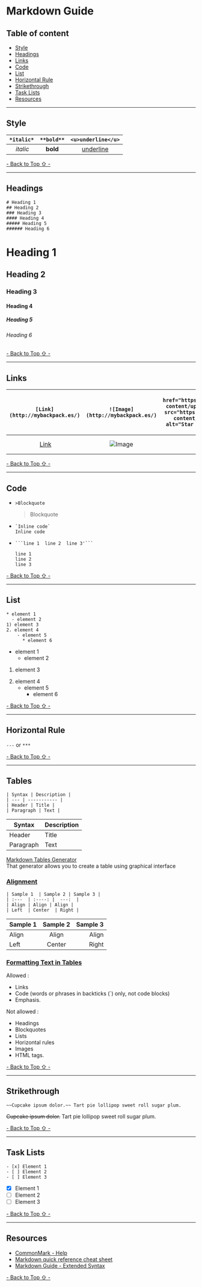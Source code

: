 # Markdown Guide

## Table of content

  - [Style](#Style)  
  - [Headings](#Headings)  
  - [Links](#Links)  
  - [Code](#Code)  
  - [List](#List)  
  - [Horizontal Rule](#Horizontal-Rule)  
  - [Strikethrough](#Strikethrough)
  - [Task Lists](#Task-Lists)
  - [Resources](#Resources)  

---

## Style

  | `*italic*` | `**bold**` |  `<u>underline</u>`|
  | :---:| :---:| :---:|
  | *italic* | **bold** | <u>underline</u> |  
  
[- Back to Top ⇧ -](#Table-of-content)  

---

## Headings

  ```
  # Heading 1  
  ## Heading 2  
  ### Heading 3  
  #### Heading 4  
  ##### Heading 5  
  ###### Heading 6     
  ```  

  # Heading 1  
  ## Heading 2  
  ### Heading 3  
  #### Heading 4  
  ##### Heading 5  
  ###### Heading 6   

[- Back to Top ⇧ -](#Table-of-content)  

---

## Links

  | `[Link](http://mybackpack.es/)` | `![Image](http://mybackpack.es/)` |  `<a href="https://simpleicon.com/wp-content/uploads/star.png"><img src="https://simpleicon.com/wp-content/uploads/star.png" alt="Star icon" width=20> Star icon</a>` |
  | :---:| :---:| :---:|
  | [Link](http://mybackpack.es/) | ![Image](https://simpleicon.com/wp-content/uploads/star.png) | <a href="http://mybackpack.es/"><img src="https://simpleicon.com/wp-content/uploads/star.png" alt="Star icon" width=40> Star</a> |  

[- Back to Top ⇧ -](#Table-of-content)  

---

## Code

  - `>Blockquote`  
    >Blockquote  

  - ``` `Inline code` ```  
    `Inline code`

  - ` ```line 1  line 2  line 3'``` `  
    ```
    line 1  
    line 2  
    line 3
    ```

[- Back to Top ⇧ -](#Table-of-content)  

---

## List

  ```
  * element 1  
    - element 2  
  1) element 3  
  2. element 4  
      - element 5  
        * element 6  
  ```

* element 1  
  - element 2  
1) element 3  
2. element 4  
    - element 5  
      * element 6  

[- Back to Top ⇧ -](#Table-of-content)  

---


## Horizontal Rule

  ` --- `  or  ` *** `   

[- Back to Top ⇧ -](#Table-of-content)  

---

## Tables

  ```
  | Syntax | Description |
  | --- | ----------- |
  | Header | Title |
  | Paragraph | Text |
  ````

  | Syntax | Description |
  | --- | ----------- |
  | Header | Title |
  | Paragraph | Text |

  [Markdown Tables Generator](https://www.tablesgenerator.com/markdown_tables)  
  That generator allows you to create a table using graphical interface

  ### <u>Alignment</u>

  ```
  | Sample 1  | Sample 2 | Sample 3 |
  | :---  | :----: |  ---:  |
  | Align | Align | Align |
  | Left  | Center  | Right |
  ```

  | Sample 1  | Sample 2 | Sample 3 |
  | :---  | :----: |  ---:  |
  | Align | Align | Align |
  | Left  | Center  | Right |

  ### <u>Formatting Text in Tables</u>  
  Allowed :  
  * Links  
  * Code (words or phrases in backticks (`) only, not code blocks)   
  * Emphasis.

  Not allowed :  
  * Headings  
  * Blockquotes  
  * Lists  
  * Horizontal rules  
  * Images  
  * HTML tags.

[- Back to Top ⇧ -](#Table-of-content)  

---

## Strikethrough

  ` ~~Cupcake ipsum dolor.~~ Tart pie lollipop sweet roll sugar plum. `

  ~~Cupcake ipsum dolor.~~ Tart pie lollipop sweet roll sugar plum.

[- Back to Top ⇧ -](#Table-of-content)  

---

## Task Lists

  ```
  - [x] Element 1  
  - [ ] Element 2  
  - [ ] Element 3  
  ```

  - [x] Element 1  
  - [ ] Element 2  
  - [ ] Element 3  

[- Back to Top ⇧ -](#Table-of-content)  

---

## Resources

  - [CommonMark - Help](https://commonmark.org/help/)  
  - [Markdown quick reference cheat sheet](https://wordpress.com/support/markdown-quick-reference/)  
  - [Markdown Guide - Extended Syntax](https://www.markdownguide.org/extended-syntax/)  

[- Back to Top ⇧ -](#Table-of-content)  
